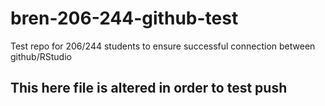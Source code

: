 # bren-206-244-github-test
Test repo for 206/244 students to ensure successful connection between github/RStudio

## This here file is altered in order to test push